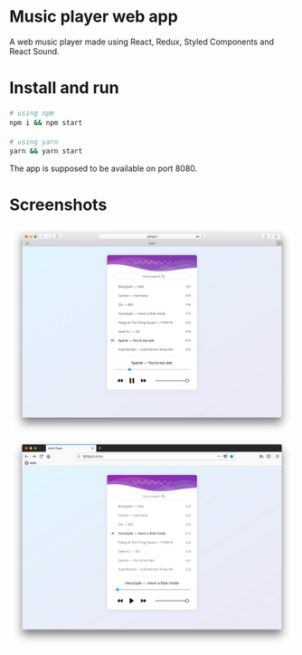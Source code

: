 # Music player web app

A web music player made using React, Redux, Styled Components and React Sound.

# Install and run

```sh
# using npm
npm i && npm start

# using yarn
yarn && yarn start
```

The app is supposed to be available on port 8080.

# Screenshots

![Safari](/screenshots/1.jpg?raw=true "Safari")
![Firefox](/screenshots/2.jpg?raw=true "Firefox")
